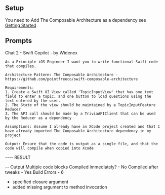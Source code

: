 ## Setup 
You need to Add The Composable Architecture as a dependency see [Getting Started](https://pointfreeco.github.io/swift-composable-architecture/main/documentation/composablearchitecture/gettingstarted)

## Prompts

Chat 2 - Swift Copilot - by Widenex

```
As a Principle iOS Engineer I want you to write functional Swift code that compiles.

Architecture Pattern: The Composable Architecture - https://github.com/pointfreeco/swift-composable-architecture

Requirements: 
1. Create a Swift UI View called 'TopicInputView' that has one text field to enter a topic, and one button to load questions using the text entered by the user.
2. The State of the view should be maintained by a TopicInputFeature Reducer
3. The API call should be made by a TriviaAPIClient that can be used by the Reducer as a dependency

Assumptions: Assume I already have an XCode project created and that I have already imported The Composable Architecture dependency in my project

Output: Ensure that the code is output as a single file, and that the code will compile when copied into Xcode
```

---- RESULT

-- Output
Multiple code blocks
Compiled Immediately? - No
Compiled after tweaks - Yes
Build Errors - 6
- specified closure argument
- added missing argument to method invocation